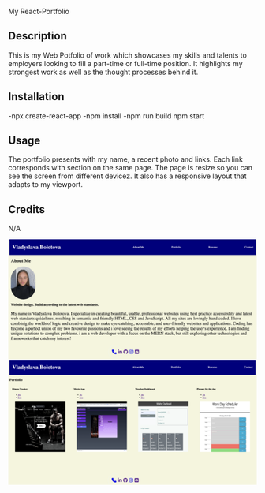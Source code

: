 My React-Portfolio
## Description

This is my Web Potfolio of work which showcases my skills and talents to employers looking to fill a part-time or full-time position. It highlights my strongest work as well as the thought processes behind it.

## Installation
-npx create-react-app
-npm install
-npm run build
npm start

## Usage

The portfolio presents with my name, a recent photo and links. Each link corresponds with section on the same page. The page is resize so you can see the screen from different devicez. It also has a responsive layout that adapts to my viewport.



## Credits
N/A

![Getting Started](./src/pages/Screen%20Shot%202023-03-06%20at%209.19.09%20PM.png)
![Getting Started](./src/pages/Screen%20Shot%202023-03-06%20at%209.20.51%20PM.png)

